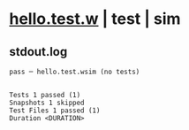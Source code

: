 # [hello.test.w](../../../../../examples/tests/valid/hello.test.w) | test | sim

## stdout.log
```log
pass ─ hello.test.wsim (no tests)
 
 
Tests 1 passed (1)
Snapshots 1 skipped
Test Files 1 passed (1)
Duration <DURATION>
```

